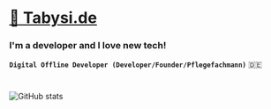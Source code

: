 <h1 align="left"><a href="https://tabysi.de" target="_blank">🚀 Tabysi.de</a> </h1>

<h3 >
  I'm a developer and I love new tech!
</h3>


**`Digital Offline Developer (Developer/Founder/Pflegefachmann)`**
:de:

#

![GitHub stats](https://github-readme-stats.vercel.app/api?username=tabysi&count_private=true&show_icons=true&theme=tokyonight)
